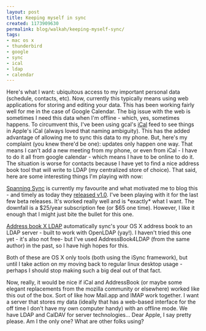 ```yaml
---
layout: post
title: Keeping myself in sync
created: 1173909630
permalink: blog/walkah/keeping-myself-sync/
tags:
- mac os x
- thunderbird
- google
- sync
- ical
- ldap
- calendar
---
```

<p>Here's what I want: ubiquitous access to my important personal data (schedule, contacts, etc). Now, currently this typically means using web applications for storing and editing your data. This has been working fairly well for me in the case of Google Calendar. The big issue with the web is sometimes I need this data when I'm offline - which, yes, sometimes happens. To circumvent this, I've been using gcal's <a href="http://en.wikipedia.org/wiki/ICalendar">iCal</a> feed to see things in Apple's iCal (always loved that naming ambiguity). This has the added advantage of allowing me to sync this data to my phone. But, here's my complaint (you knew there'd be one): updates only happen one way. That means I can't add a new meeting from my phone, or even from iCal - I have to do it all from google calendar - which means I have to be online to do it. The situation is worse for contacts because I have yet to find a nice address book tool that will write to LDAP (my centralized store of choice). That said, here are some interesting things I'm playing with now:</p>
<p><a href="http://www.spanningsync.com/">Spanning Sync</a> is currently my favourite and what motivated me to blog this - and timely as today they <a href="http://blog.spanningsync.com/2007/03/spanning_sync_v_1.html">released v1.0</a>.  I've been playing with it for the last few beta releases. It's worked really well and is *exactly* what I want. The downfall is a $25/year subscription fee (or $65 one time). However, I like it enough that I might just bite the bullet for this one.</p>
<p><a href="http://www.addressbookserver.com">Address book X LDAP</a> automatically sync's your OS X address book to an LDAP server - built to work with OpenLDAP (yay!). I haven't tried this one yet - it's also not free- but I've used AddressBook4LDAP (from the same author) in the past, so I have high hopes for this.</p>
<p>Both of these are OS X only tools (both using the iSync framework), but until I take action on my moving back to regular linux desktop usage - perhaps I should stop making such a big deal out of that fact.</p>
<p>Now, really, it would be nice if iCal and AddressBook (or maybe some elegant replacements from the mozilla community or elsewhere) worked like this out of the box. Sort of like how Mail.app and IMAP work together. I want a server that stores my data (ideally that has a web-based interface for the off time I don't have my own computer handy) with an offline mode. We have LDAP and CalDAV for server technologies... Dear Apple, I say pretty please. Am I the only one? What are other folks using?</p>

